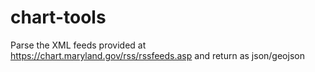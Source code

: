 # chart-tools
Parse the XML feeds provided at https://chart.maryland.gov/rss/rssfeeds.asp and return as json/geojson
